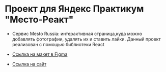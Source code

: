 # Проект для Яндекс Практикум "Место-Реакт"

* Сервис Mesto Russia: интерактивная страница,куда можно добавлять фотографии, удалять их и ставить лайки. Данный проект реализован с помощью библиотеки React


* [Ссылка на макет в Figma](https://www.figma.com/file/StZjf8HnoeLdiXS7dYrLAh/JavaScript.-Sprint-4)
* [Ссылка на сайт](https://mesto-react-karina.netlify.app/)

